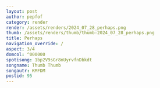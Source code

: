 ```yaml
---
layout: post
author: pepfof
category: render
render: /assets/renders/2024_07_28_perhaps.png
thumb: /assets/renders/thumb/thumb-2024_07_28_perhaps.png
title: Perhaps
navigation_override: /
aspect: 3/4
domcol: ^000000
spotisong: 1bp2V9sGr8nUyrvfnDbkdt
songname: Thumb Thumb
songautr: KMFDM
postid: 95
---
```


<!--USER BEGIN 1-->

<!--USER END 1-->

<!--more-->
<!--USER BEGIN 2-->

<!--USER END 2-->

